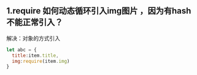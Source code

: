 <!--
 * @Author: your name
 * @Date: 2021-10-09 09:47:16
 * @LastEditTime: 2021-10-09 09:47:16
 * @LastEditors: Please set LastEditors
 * @Description: In User Settings Edit
 * @FilePath: \lcz_document\docs\js\accumulation.md
-->
## 1.require 如何动态循环引入img图片 ，因为有hash 不能正常引入？
解决：对象的方式引入
```js
let abc = {
  title:item.title,
  img:require(item.img)
}
```

